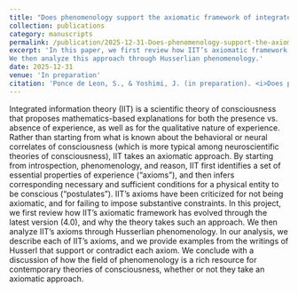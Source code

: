 ```yaml
---
title: "Does phenomenology support the axiomatic framework of integrated information theory (IIT)"
collection: publications
category: manuscripts
permalink: /publication/2025-12-31-Does-phenomenology-support-the-axiomatic-framework-of-integrated-information-theory-(IIT)
excerpt: 'In this paper, we first review how IIT’s axiomatic framework has evolved through the latest version (4.0), and why the theory takes such an approach.
We then analyze this approach through Husserlian phenomenology.'
date: 2025-12-31
venue: 'In preparation'
citation: 'Ponce de Leon, S., & Yoshimi, J. (in preparation). <i>Does phenomenology support the axiomatic framework of integrated information theory (IIT)</i>.'
---
```

Integrated information theory (IIT) is a scientific theory of consciousness that proposes mathematics-based explanations for both the presence vs. absence of experience, as well as for the qualitative nature of experience. Rather than starting from what is known about the behavioral or neural correlates of consciousness (which is more typical among neuroscientific theories of consciousness), IIT takes an axiomatic approach. By starting from introspection, phenomenology, and reason, IIT first identifies a set of essential properties of experience (“axioms”), and then infers corresponding necessary and sufficient conditions for a physical entity to be conscious (“postulates”). IIT’s axioms have been criticized for not being axiomatic, and for failing to impose substantive constraints. In this project, we first review how IIT’s axiomatic framework has evolved through the latest version (4.0), and why the theory takes such an approach. We then analyze IIT’s axioms through Husserlian phenomenology. In our analysis, we describe each of IIT’s axioms, and we provide examples from the writings of Husserl that support or contradict each axiom. We conclude with a discussion of how the field of phenomenology is a rich resource for contemporary theories of consciousness, whether or not they take an axiomatic approach.
